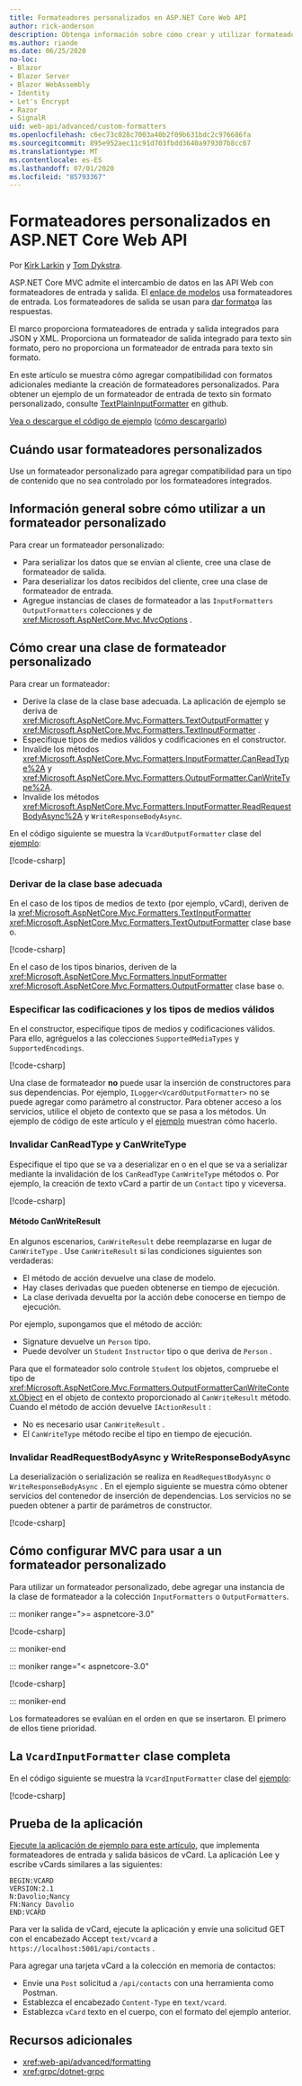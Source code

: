 ```yaml
---
title: Formateadores personalizados en ASP.NET Core Web API
author: rick-anderson
description: Obtenga información sobre cómo crear y utilizar formateadores personalizados para las API web de ASP.NET Core.
ms.author: riande
ms.date: 06/25/2020
no-loc:
- Blazor
- Blazor Server
- Blazor WebAssembly
- Identity
- Let's Encrypt
- Razor
- SignalR
uid: web-api/advanced/custom-formatters
ms.openlocfilehash: c6ec73c028c7003a40b2f09b631bdc2c976686fa
ms.sourcegitcommit: 895e952aec11c91d703fbdd3640a979307b8cc67
ms.translationtype: MT
ms.contentlocale: es-ES
ms.lasthandoff: 07/01/2020
ms.locfileid: "85793367"
---
```

# <a name="custom-formatters-in-aspnet-core-web-api"></a>Formateadores personalizados en ASP.NET Core Web API

Por [Kirk Larkin](https://twitter.com/serpent5) y [Tom Dykstra](https://github.com/tdykstra).

ASP.NET Core MVC admite el intercambio de datos en las API Web con formateadores de entrada y salida. El [enlace de modelos](xref:mvc/models/model-binding) usa formateadores de entrada. Los formateadores de salida se usan para [dar formato](xref:web-api/advanced/formatting)a las respuestas.

El marco proporciona formateadores de entrada y salida integrados para JSON y XML. Proporciona un formateador de salida integrado para texto sin formato, pero no proporciona un formateador de entrada para texto sin formato.

En este artículo se muestra cómo agregar compatibilidad con formatos adicionales mediante la creación de formateadores personalizados. Para obtener un ejemplo de un formateador de entrada de texto sin formato personalizado, consulte [TextPlainInputFormatter](https://github.com/aspnet/Entropy/blob/master/samples/Mvc.Formatters/TextPlainInputFormatter.cs) en github.

[Vea o descargue el código de ejemplo](https://github.com/dotnet/AspNetCore.Docs/tree/master/aspnetcore/web-api/advanced/custom-formatters/samples) ([cómo descargarlo](xref:index#how-to-download-a-sample))

## <a name="when-to-use-custom-formatters"></a>Cuándo usar formateadores personalizados

Use un formateador personalizado para agregar compatibilidad para un tipo de contenido que no sea controlado por los formateadores integrados.

## <a name="overview-of-how-to-use-a-custom-formatter"></a>Información general sobre cómo utilizar a un formateador personalizado

Para crear un formateador personalizado:

* Para serializar los datos que se envían al cliente, cree una clase de formateador de salida.
* Para deserializar los datos recibidos del cliente, cree una clase de formateador de entrada.
* Agregue instancias de clases de formateador a las `InputFormatters` `OutputFormatters` colecciones y de <xref:Microsoft.AspNetCore.Mvc.MvcOptions> .

## <a name="how-to-create-a-custom-formatter-class"></a>Cómo crear una clase de formateador personalizado

Para crear un formateador:

* Derive la clase de la clase base adecuada. La aplicación de ejemplo se deriva de <xref:Microsoft.AspNetCore.Mvc.Formatters.TextOutputFormatter> y <xref:Microsoft.AspNetCore.Mvc.Formatters.TextInputFormatter> .
* Especifique tipos de medios válidos y codificaciones en el constructor.
* Invalide los métodos <xref:Microsoft.AspNetCore.Mvc.Formatters.InputFormatter.CanReadType%2A> y <xref:Microsoft.AspNetCore.Mvc.Formatters.OutputFormatter.CanWriteType%2A>.
* Invalide los métodos <xref:Microsoft.AspNetCore.Mvc.Formatters.InputFormatter.ReadRequestBodyAsync%2A> y `WriteResponseBodyAsync`.

En el código siguiente se muestra la `VcardOutputFormatter` clase del [ejemplo](https://github.com/dotnet/AspNetCore.Docs/tree/master/aspnetcore/web-api/advanced/custom-formatters/samples):

[!code-csharp[](custom-formatters/samples/3.x/CustomFormattersSample/Formatters/VcardOutputFormatter.cs?name=snippet_Class)]
  
### <a name="derive-from-the-appropriate-base-class"></a>Derivar de la clase base adecuada

En el caso de los tipos de medios de texto (por ejemplo, vCard), deriven de la <xref:Microsoft.AspNetCore.Mvc.Formatters.TextInputFormatter> <xref:Microsoft.AspNetCore.Mvc.Formatters.TextOutputFormatter> clase base o.

[!code-csharp[](custom-formatters/samples/3.x/CustomFormattersSample/Formatters/VcardOutputFormatter.cs?name=snippet_ClassDeclaration)]

En el caso de los tipos binarios, deriven de la <xref:Microsoft.AspNetCore.Mvc.Formatters.InputFormatter> <xref:Microsoft.AspNetCore.Mvc.Formatters.OutputFormatter> clase base o.

### <a name="specify-valid-media-types-and-encodings"></a>Especificar las codificaciones y los tipos de medios válidos

En el constructor, especifique tipos de medios y codificaciones válidos. Para ello, agréguelos a las colecciones `SupportedMediaTypes` y `SupportedEncodings`.

[!code-csharp[](custom-formatters/samples/3.x/CustomFormattersSample/Formatters/VcardOutputFormatter.cs?name=snippet_ctor)]

Una clase de formateador **no** puede usar la inserción de constructores para sus dependencias. Por ejemplo, `ILogger<VcardOutputFormatter>` no se puede agregar como parámetro al constructor. Para obtener acceso a los servicios, utilice el objeto de contexto que se pasa a los métodos. Un ejemplo de código de este artículo y el [ejemplo](https://github.com/dotnet/AspNetCore.Docs/tree/master/aspnetcore/web-api/advanced/custom-formatters/samples) muestran cómo hacerlo.

### <a name="override-canreadtype-and-canwritetype"></a>Invalidar CanReadType y CanWriteType

Especifique el tipo que se va a deserializar en o en el que se va a serializar mediante la invalidación de los `CanReadType` `CanWriteType` métodos o. Por ejemplo, la creación de texto vCard a partir de un `Contact` tipo y viceversa.

[!code-csharp[](custom-formatters/samples/3.x/CustomFormattersSample/Formatters/VcardOutputFormatter.cs?name=snippet_CanWriteType)]

#### <a name="the-canwriteresult-method"></a>Método CanWriteResult

En algunos escenarios, `CanWriteResult` debe reemplazarse en lugar de `CanWriteType` . Use `CanWriteResult` si las condiciones siguientes son verdaderas:

* El método de acción devuelve una clase de modelo.
* Hay clases derivadas que pueden obtenerse en tiempo de ejecución.
* La clase derivada devuelta por la acción debe conocerse en tiempo de ejecución.

Por ejemplo, supongamos que el método de acción:

* Signature devuelve un `Person` tipo.
* Puede devolver un `Student` `Instructor` tipo o que deriva de `Person` . 

Para que el formateador solo controle `Student` los objetos, compruebe el tipo de <xref:Microsoft.AspNetCore.Mvc.Formatters.OutputFormatterCanWriteContext.Object> en el objeto de contexto proporcionado al `CanWriteResult` método. Cuando el método de acción devuelve `IActionResult` :

* No es necesario usar `CanWriteResult` .
* El `CanWriteType` método recibe el tipo en tiempo de ejecución.

<a id="read-write"></a>

### <a name="override-readrequestbodyasync-and-writeresponsebodyasync"></a>Invalidar ReadRequestBodyAsync y WriteResponseBodyAsync

La deserialización o serialización se realiza en `ReadRequestBodyAsync` o `WriteResponseBodyAsync` . En el ejemplo siguiente se muestra cómo obtener servicios del contenedor de inserción de dependencias. Los servicios no se pueden obtener a partir de parámetros de constructor.

[!code-csharp[](custom-formatters/samples/3.x/CustomFormattersSample/Formatters/VcardOutputFormatter.cs?name=snippet_WriteResponseBodyAsync)]

## <a name="how-to-configure-mvc-to-use-a-custom-formatter"></a>Cómo configurar MVC para usar a un formateador personalizado

Para utilizar un formateador personalizado, debe agregar una instancia de la clase de formateador a la colección `InputFormatters` o `OutputFormatters`.

::: moniker range=">= aspnetcore-3.0"

[!code-csharp[](custom-formatters/samples/3.x/CustomFormattersSample/Startup.cs?name=snippet_ConfigureServices&highlight=5-6)]

::: moniker-end

::: moniker range="< aspnetcore-3.0"

[!code-csharp[](custom-formatters/samples/2.x/CustomFormattersSample/Startup.cs?name=mvcoptions&highlight=3-4)]

::: moniker-end

Los formateadores se evalúan en el orden en que se insertaron. El primero de ellos tiene prioridad.

## <a name="the-complete-vcardinputformatter-class"></a>La `VcardInputFormatter` clase completa

En el código siguiente se muestra la `VcardInputFormatter` clase del [ejemplo](https://github.com/dotnet/AspNetCore.Docs/tree/master/aspnetcore/web-api/advanced/custom-formatters/samples):

[!code-csharp[](custom-formatters/samples/3.x/CustomFormattersSample/Formatters/VcardInputFormatter.cs?name=snippet_Class)]

## <a name="test-the-app"></a>Prueba de la aplicación

[Ejecute la aplicación de ejemplo para este artículo](https://github.com/dotnet/AspNetCore.Docs/tree/master/aspnetcore/web-api/advanced/custom-formatters/samples), que implementa formateadores de entrada y salida básicos de vCard. La aplicación Lee y escribe vCards similares a las siguientes:

```
BEGIN:VCARD
VERSION:2.1
N:Davolio;Nancy
FN:Nancy Davolio
END:VCARD
```

Para ver la salida de vCard, ejecute la aplicación y envíe una solicitud GET con el encabezado Accept `text/vcard` a `https://localhost:5001/api/contacts` .

Para agregar una tarjeta vCard a la colección en memoria de contactos:

* Envíe una `Post` solicitud a `/api/contacts` con una herramienta como Postman.
* Establezca el encabezado `Content-Type` en `text/vcard`.
* Establezca `vCard` texto en el cuerpo, con el formato del ejemplo anterior.

## <a name="additional-resources"></a>Recursos adicionales

* <xref:web-api/advanced/formatting>
* <xref:grpc/dotnet-grpc>
